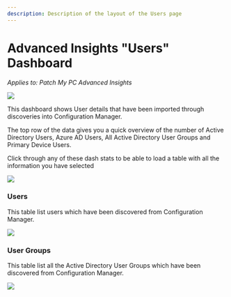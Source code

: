```yaml
---
description: Description of the layout of the Users page
---
```


# Advanced Insights "Users" Dashboard

_Applies to: Patch My PC Advanced Insights_

![](/_images/image-%28490%29.png-"Users-Home-Page" "")

This dashboard shows User details that have been imported through discoveries into Configuration Manager.

The top row of the data gives you a quick overview of the number of Active Directory Users, Azure AD Users, All Active Directory User Groups and Primary Device Users.

Click through any of these dash stats to be able to load a table with all the information you have selected

![](/_images/image-%28498%29.png-"All-Users" "")

### Users

This table list users which have been discovered from Configuration Manager.

![](/_images/image-%28505%29.png-"Users-table" "")

### User Groups

This table list all the Active Directory User Groups which have been discovered from Configuration Manager.

![](/_images/image-%28506%29.png-"Active-Directory-User-Groups" "")
